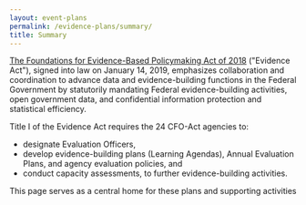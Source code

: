 ```yaml
---
layout: event-plans
permalink: /evidence-plans/summary/
title: Summary
---
```


<p><a href="https://www.congress.gov/115/plaws/publ435/PLAW-115publ435.pdf">The Foundations for Evidence-Based Policymaking Act of 2018</a> ("Evidence Act"), signed into law on January 14, 2019, emphasizes collaboration and coordination to advance data and evidence-building functions in the Federal Government by statutorily mandating Federal evidence-building activities, open government data, and confidential information protection and statistical efficiency.</p> 
Title I of the Evidence Act requires the 24 CFO-Act agencies to:
<ul>
 <li>designate Evaluation Officers,</li>
 <li>develop evidence-building plans (Learning Agendas), Annual Evaluation Plans, and agency evaluation policies, and</li>
 <li> conduct capacity assessments, to further evidence-building activities.</li>
 </ul>
<p>This page serves as a central home for these plans and supporting activities</p>